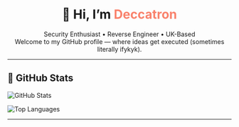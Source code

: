 <h1 align="center">👋 Hi, I’m <span style="color:#f9826c">Deccatron</span></h1>

<p align="center">
  Security Enthusiast • Reverse Engineer • UK-Based<br>
  Welcome to my GitHub profile — where ideas get executed (sometimes literally ifykyk).
</p>

---

## 🚀 GitHub Stats

![GitHub Stats](https://github-readme-stats.vercel.app/api?username=deccatron&show_icons=true&theme=radical&count_private=true)

![Top Languages](https://github-readme-stats.vercel.app/api/top-langs/?username=deccatron&layout=compact&theme=radical)


---
